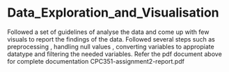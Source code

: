 # Data_Exploration_and_Visualisation
Followed a set of guidelines of analyse the data and come up with few visuals to report the findings of the data.  Followed several steps such as preprocessing , handling null values  , converting variables to appropiate datatype and filtering the needed variables.
Refer the pdf document above for complete documentation CPC351-assignment2-report.pdf
